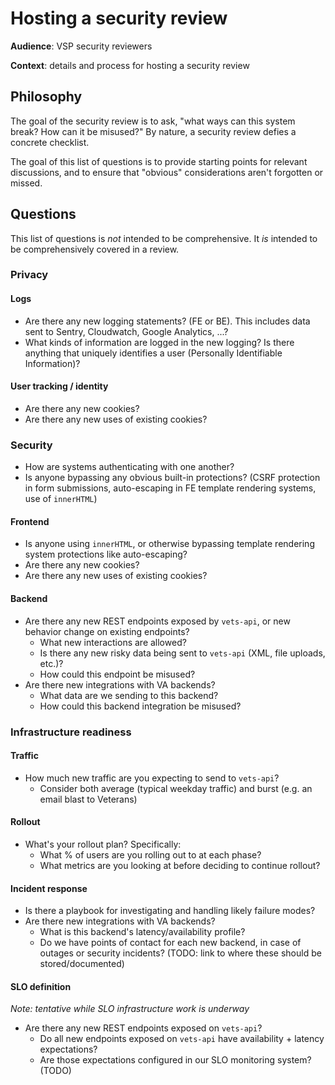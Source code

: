 # Hosting a security review

**Audience**: VSP security reviewers

**Context**: details and process for hosting a security review

## Philosophy

The goal of the security review is to ask, "what ways can this system break? How can it be misused?" By nature, a security review defies a concrete checklist.

The goal of this list of questions is to provide starting points for relevant discussions, and to ensure that "obvious" considerations aren't forgotten or missed.

## Questions

This list of questions is _not_ intended to be comprehensive. It _is_ intended to be comprehensively covered in a review.

### Privacy

#### Logs

* Are there any new logging statements? \(FE or BE\). This includes data sent to Sentry, Cloudwatch, Google Analytics, ...?
* What kinds of information are logged in the new logging? Is there anything that uniquely identifies a user \(Personally Identifiable Information\)?

#### User tracking / identity

* Are there any new cookies?
* Are there any new uses of existing cookies?

### Security

* How are systems authenticating with one another?
* Is anyone bypassing any obvious built-in protections? \(CSRF protection in form submissions, auto-escaping in FE template rendering systems, use of `innerHTML`\)

#### Frontend

* Is anyone using `innerHTML`, or otherwise bypassing template rendering system protections like auto-escaping?
* Are there any new cookies?
* Are there any new uses of existing cookies?

#### Backend

* Are there any new REST endpoints exposed by `vets-api`, or new behavior change on existing endpoints?
  * What new interactions are allowed?
  * Is there any new risky data being sent to `vets-api` \(XML, file uploads, etc.\)?
  * How could this endpoint be misused?
* Are there new integrations with VA backends?
  * What data are we sending to this backend?
  * How could this backend integration be misused?

### Infrastructure readiness

#### Traffic

* How much new traffic are you expecting to send to `vets-api`?
  * Consider both average \(typical weekday traffic\) and burst \(e.g. an email blast to Veterans\)

#### Rollout

* What's your rollout plan? Specifically:
  * What % of users are you rolling out to at each phase?
  * What metrics are you looking at before deciding to continue rollout?

#### Incident response

* Is there a playbook for investigating and handling likely failure modes?
* Are there new integrations with VA backends?
  * What is this backend's latency/availability profile?
  * Do we have points of contact for each new backend, in case of outages or security incidents? \(TODO: link to where these should be stored/documented\)

#### SLO definition

_Note: tentative while SLO infrastructure work is underway_

* Are there any new REST endpoints exposed on `vets-api`?
  * Do all new endpoints exposed on `vets-api` have availability + latency expectations?
  * Are those expectations configured in our SLO monitoring system? \(TODO\)

